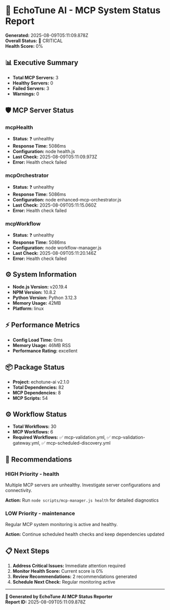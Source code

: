 # 🎵 EchoTune AI - MCP System Status Report

**Generated:** 2025-08-09T05:11:09.878Z  
**Overall Status:** 🚨 CRITICAL  
**Health Score:** 0%

## 📊 Executive Summary

- **Total MCP Servers:** 3
- **Healthy Servers:** 0
- **Failed Servers:** 3
- **Warnings:** 0

## 🛡️ MCP Server Status

### mcpHealth
- **Status:** ❓ unhealthy
- **Response Time:** 5086ms
- **Configuration:** node health.js
- **Last Check:** 2025-08-09T05:11:09.973Z
- **Error:** Health check failed

### mcpOrchestrator
- **Status:** ❓ unhealthy
- **Response Time:** 5086ms
- **Configuration:** node enhanced-mcp-orchestrator.js
- **Last Check:** 2025-08-09T05:11:15.060Z
- **Error:** Health check failed

### mcpWorkflow
- **Status:** ❓ unhealthy
- **Response Time:** 5086ms
- **Configuration:** node workflow-manager.js
- **Last Check:** 2025-08-09T05:11:20.146Z
- **Error:** Health check failed

## ⚙️ System Information

- **Node.js Version:** v20.19.4
- **NPM Version:** 10.8.2
- **Python Version:** Python 3.12.3
- **Memory Usage:** 42MB
- **Platform:** linux

## ⚡ Performance Metrics


- **Config Load Time:** 0ms
- **Memory Usage:** 46MB RSS
- **Performance Rating:** excellent


## 📦 Package Status


- **Project:** echotune-ai v2.1.0
- **Total Dependencies:** 82
- **MCP Dependencies:** 8
- **MCP Scripts:** 54


## ⚙️ Workflow Status


- **Total Workflows:** 30
- **MCP Workflows:** 6
- **Required Workflows:** ✅ mcp-validation.yml, ✅ mcp-validation-gateway.yml, ✅ mcp-scheduled-discovery.yml


## 🔧 Recommendations

### HIGH Priority - health
Multiple MCP servers are unhealthy. Investigate server configurations and connectivity.

**Action:** Run `node scripts/mcp-manager.js health` for detailed diagnostics

### LOW Priority - maintenance
Regular MCP system monitoring is active and healthy.

**Action:** Continue scheduled health checks and keep dependencies updated


## 📋 Next Steps

1. **Address Critical Issues:** Immediate attention required
2. **Monitor Health Score:** Current score is 0% 
3. **Review Recommendations:** 2 recommendations generated
4. **Schedule Next Check:** Regular monitoring active

---

**🤖 Generated by EchoTune AI MCP Status Reporter**  
**Report ID:** 2025-08-09T05:11:09.878Z
